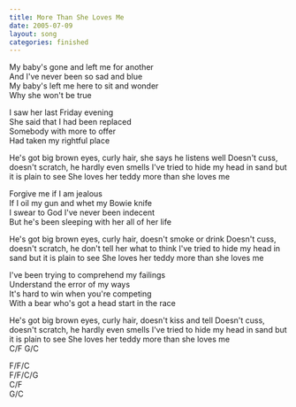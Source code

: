 ```yaml
---
title: More Than She Loves Me
date: 2005-07-09
layout: song
categories: finished
---
```

My baby's gone and left me for another  
And I've never been so sad and blue  
My baby's left me here to sit and wonder  
Why she won't be true

I saw her last Friday evening  
She said that I had been replaced  
Somebody with more to offer  
Had taken my rightful place

<div class="chorus">He's got big brown eyes, curly hair, she says he listens well  
Doesn't cuss, doesn't scratch, he hardly even smells  
I've tried to hide my head in sand but it is plain to see  
She loves her teddy more than she loves me</div>

Forgive me if I am jealous  
If I oil my gun and whet my Bowie knife  
I swear to God I've never been indecent  
But he's been sleeping with her all of her life  

<div class="chorus">He's got big brown eyes, curly hair, doesn't smoke or drink  
Doesn't cuss, doesn't scratch, he don't tell her what to think  
I've tried to hide my head in sand but it is plain to see  
She loves her teddy more than she loves me</div>

I've been trying to comprehend my failings  
Understand the error of my ways  
It's hard to win when you're competing  
With a bear who's got a head start in the race

<div class="chorus">He's got big brown eyes, curly hair, doesn't kiss and tell  
Doesn't cuss, doesn't scratch, he hardly even smells  
I've tried to hide my head in sand but it is plain to see   
She loves her teddy more than she loves me</div>

<div class="chords">
C/F  
G/C  

F/F/C  
F/F/C/G  
C/F  
G/C</div>

